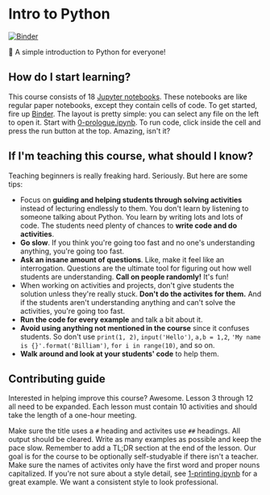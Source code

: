 # Intro to Python

[![Binder](https://mybinder.org/badge_logo.svg)](https://mybinder.org/v2/gh/LadueCS/Intro-to-Python/HEAD)

🐍 A simple introduction to Python for everyone!


## How do I start learning?

This course consists of 18 [Jupyter notebooks](https://jupyter.org). These notebooks are like regular paper notebooks, except they contain cells of code. To get started, fire up [Binder](https://mybinder.org/v2/gh/LadueCS/Intro-to-Python/HEAD). The layout is pretty simple: you can select any file on the left to open it. Start with [0-prologue.ipynb](0-prologue.ipynb). To run code, click inside the cell and press the run button at the top. Amazing, isn't it?


## If I'm teaching this course, what should I know?

Teaching beginners is really freaking hard. Seriously. But here are some tips:
- Focus on **guiding and helping students through solving activities** instead of lecturing endlessly to them. You don't learn by listening to someone talking about Python. You learn by writing lots and lots of code. The students need plenty of chances to **write code and do activities**.
- **Go slow**. If you think you're going too fast and no one's understanding anything, you're going too fast.
- **Ask an insane amount of questions**. Like, make it feel like an interrogation. Questions are the ultimate tool for figuring out how well students are understanding. **Call on people randomly!** It's fun!
- When working on activities and projects, don't give students the solution unless they're really stuck. **Don't do the activites for them.** And if the students aren't understanding anything and can't solve the activities, you're going too fast.
- **Run the code for every example** and talk a bit about it.
- **Avoid using anything not mentioned in the course** since it confuses students. So don't use `print(1, 2)`, `input('Hello')`, `a,b = 1,2`, `'My name is {}'.format('Billiam')`, `for i in range(10)`, and so on.
- **Walk around and look at your students' code** to help them.


## Contributing guide

Interested in helping improve this course? Awesome. Lesson 3 through 12 all need to be expanded. Each lesson must contain 10 activities and should take the length of a one-hour meeting.

Make sure the title uses a `#` heading and activites use `##` headings. All output should be cleared. Write as many examples as possible and keep the pace slow. Remember to add a TL;DR section at the end of the lesson. Our goal is for the course to be optionally self-studyable if there isn't a teacher. Make sure the names of activites only have the first word and proper nouns capitalized. If you're not sure about a style detail, see [1-printing.ipynb](1-printing.ipynb) for a great example. We want a consistent style to look professional.
